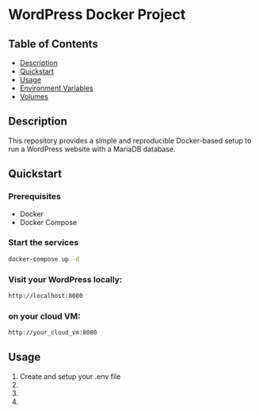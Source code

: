 # WordPress Docker Project

## Table of Contents

- [Description](#description)
- [Quickstart](#quickstart)
- [Usage](#usage)
- [Environment Variables](#environment-variables)
- [Volumes](#volumes)

## Description

This repository provides a simple and reproducible Docker-based setup to run a WordPress website with a MariaDB database.

## Quickstart

### Prerequisites

- Docker
- Docker Compose

### Start the services

```bash
docker-compose up -d
```

### Visit your WordPress locally:
```bash
http://localhost:8080
```
### on your cloud VM:
```bash
http://your_cloud_vm:8080
```

## Usage

1. Create and setup your .env file
1. 
1. 
1. 